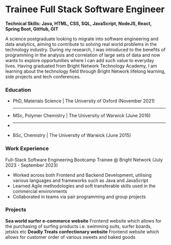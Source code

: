 # Trainee Full Stack Software Engineer

**Technical Skills: Java, HTML, CSS, SQL, JavaScript, NodeJS​, React, Spring Boot, GitHub, GIT**

A science postgraduate looking to migrate into software engineering and data analytics, aiming to contribute to solving real world problems in the technology industry. During my research, I was introduced to the benefits of programming in the analysis and correlation of large sets of data and now wants to explore opportunities where I can add such value to everyday lives. Having graduated from Bright Network Technology Academy, I am learning about the technology field through Bright Network lifelong learning, side projects and tech conferences.

### Education
- PhD, Materials Science | The University of Oxford (November 2021)
  ***
- MSc, Polymer Chemistry | The University of Warwick (June 2016)
- ***
- BSc, Chemistry | The University of Warwick (June 2015)

### Work Experience
Full-Stack Software Engineering Bootcamp Trainee @ Bright Network (July 2023 - September 2023)
- Worked across both Frontend and Backend Development, utilising various languages and frameworks such as Java and JavaScript
- Learned Agile methodologies and soft transferable skills used in the commercial environments
- Collaborated in teams via pair programming and group projects

### Projects
**Sea world surfer e-commerce website**
Frontend website which allows for the purchasing of surfing products i.e. swimming suits, surfer boards, jetskis etc
**Deadly Treats confectionary website**
Frontend website which allows for customer order of various sweets and baked goods


